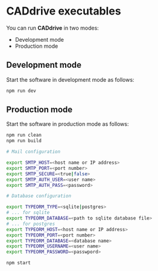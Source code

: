 # CADdrive executables

You can run **CADdrive** in two modes:

- Development mode
- Production mode

## Development mode

Start the software in development mode as follows:

```bash
npm run dev
```

## Production mode

Start the software in production mode as follows:

```bash
npm run clean
npm run build

# Mail configuration

export SMTP_HOST=<host name or IP address>
export SMTP_PORT=<port number>
export SMTP_SECURE=<true|false>
export SMTP_AUTH_USER=<user name>
export SMTP_AUTH_PASS=<password>

# Database configuration

export TYPEORM_TYPE=<sqlite|postgres>
# ... for sqlite
export TYPEORM_DATABASE=<path to sqlite database file>
# ... for postgres
export TYPEORM_HOST=<host name or IP address>
export TYPEORM_PORT=<port number>
export TYPEORM_DATABASE=<database name>
export TYPEORM_USERNAME=<user name>
export TYPEORM_PASSWORD=<passwpord>

npm start
```